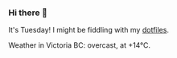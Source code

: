 ### Hi there :wave:

It's Tuesday! I might be fiddling with my [dotfiles](https://github.com/bewuethr/dotfiles).

Weather in Victoria BC: overcast, at +14°C.
